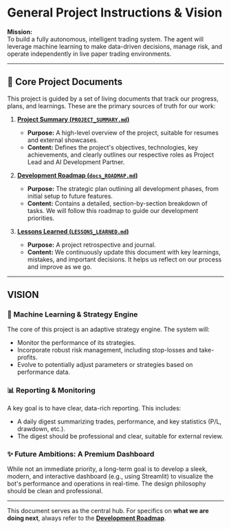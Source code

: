 # General Project Instructions & Vision

**Mission:**  
To build a fully autonomous, intelligent trading system. The agent will leverage machine learning to make data-driven decisions, manage risk, and operate independently in live paper trading environments.

---

## 🧭 Core Project Documents

This project is guided by a set of living documents that track our progress, plans, and learnings. These are the primary sources of truth for our work:

1.  **[Project Summary (`PROJECT_SUMMARY.md`)](PROJECT_SUMMARY.md)**
    *   **Purpose:** A high-level overview of the project, suitable for resumes and external showcases.
    *   **Content:** Defines the project's objectives, technologies, key achievements, and clearly outlines our respective roles as Project Lead and AI Development Partner.

2.  **[Development Roadmap (`docs_ROADMAP.md`)](docs_ROADMAP.md)**
    *   **Purpose:** The strategic plan outlining all development phases, from initial setup to future features.
    *   **Content:** Contains a detailed, section-by-section breakdown of tasks. We will follow this roadmap to guide our development priorities.

3.  **[Lessons Learned (`LESSONS_LEARNED.md`)](LESSONS_LEARNED.md)**
    *   **Purpose:** A project retrospective and journal.
    *   **Content:** We continuously update this document with key learnings, mistakes, and important decisions. It helps us reflect on our process and improve as we go.

---

##  VISION

### 🧠 Machine Learning & Strategy Engine
The core of this project is an adaptive strategy engine. The system will:
-   Monitor the performance of its strategies.
-   Incorporate robust risk management, including stop-losses and take-profits.
-   Evolve to potentially adjust parameters or strategies based on performance data.

### 📊 Reporting & Monitoring
A key goal is to have clear, data-rich reporting. This includes:
-   A daily digest summarizing trades, performance, and key statistics (P/L, drawdown, etc.).
-   The digest should be professional and clear, suitable for external review.

### ✨ Future Ambitions: A Premium Dashboard
While not an immediate priority, a long-term goal is to develop a sleek, modern, and interactive dashboard (e.g., using Streamlit) to visualize the bot's performance and operations in real-time. The design philosophy should be clean and professional.

---

This document serves as the central hub. For specifics on **what we are doing next**, always refer to the **[Development Roadmap](docs_ROADMAP.md)**.
